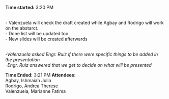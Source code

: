 **Time started:** 3:20 PM





<br/>- Valenzuela will check the draft created while Agbay and Rodrigo will work on the abstarct.
<br/>- Done list will be updated too
<br/>- New slides will be created afterwards

<br/>*-Valenzuela asked Engr. Ruiz if there were specific things to be added in the presentation*
<br/>*-Engr. Ruiz answered that we get to decide on what will be presented*

**Time Ended:** 3:21 PM
**Attendees:** 
<br/>Agbay, Ishmaiah Julia
<br/>Rodrigo, Andrea Therese
<br/>Valenzuela, Marianne Fatima

